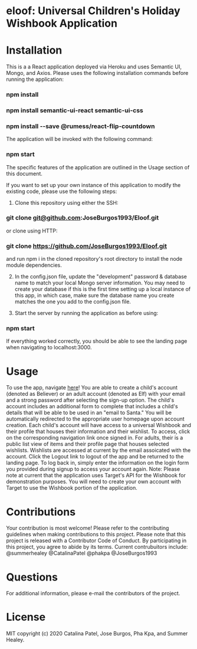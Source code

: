 # eloof: Universal Children's Holiday Wishbook Application

# Installation 
This is a a React application deployed via Heroku and uses Semantic UI, Mongo, and Axios. Please uses the following installation commands before running the application:
### npm install
### npm install semantic-ui-react semantic-ui-css
### npm install --save @rumess/react-flip-countdown

The application will be invoked with the following command:
### npm start

The specific features of the application are outlined in the Usage section of this document. 

If you want to set up your own instance of this application to modify the existing code, please use the following steps:

1. Clone this repository using either the SSH: 
### git clone git@github.com:JoseBurgos1993/Eloof.git
or 
clone using HTTP:
### git clone https://github.com/JoseBurgos1993/Eloof.git
and run npm i in the cloned repository's root directory to install the node module dependencies.

2. In the config.json file, update the "development" password & database name to match your local Mongo server information. You may need to create your database if this is the first time setting up a local instance of this app, in which case, make sure the database name you create matches the one you add to the config.json file.

3. Start the server by running the application as before using:
### npm start 
If everything worked correctly, you should be able to see the landing page when navigating to localhost:3000.

# Usage
To use the app, navigate [here](https://eloof.herokuapp.com/)! 
You are able to create a child's account (denoted as Believer) or an adult account (denoted as Elf) with your email and a strong password after selecting the sign-up option.
The child's account includes an additional form to complete that includes a child's details that will be able to be used in an "email to Santa."
You will be automatically redirected to the appropriate user homepage upon account creation.
Each child's account will have access to a universal Wishbook and their profile that houses their information and their wishlist. To access, click on the corresponding navigation link once signed in. For adults, their is a public list view of items and their profile page that houses selected wishlists. 
Wishlists are accessed at current by the email assoicated with the account. 
Click the Logout link to logout of the app and be returned to the landing page.
To log back in, simply enter the information on the login form you provided during signup to access your account again.
Note: Please note at current that the application uses Target's API for the Wishbook for demonstration purposes. You will need to create your own account with Target to use the Wishbook portion of the application.

# Contributions
Your contribution is most welcome! Please refer to the contributing guidelines when making contributions to this project.
Please note that this project is released with a Contributor Code of Conduct. By participating in this project, you agree to abide by its terms.
Current contrubuitors include: 
@summerhealey
@CatalinaPatel
@phakpa
@JoseBurgos1993

# Questions
For additional information, please e-mail the contributors of the project.

# License
MIT copyright (c) 2020 Catalina Patel, Jose Burgos, Pha Kpa, and Summer Healey.